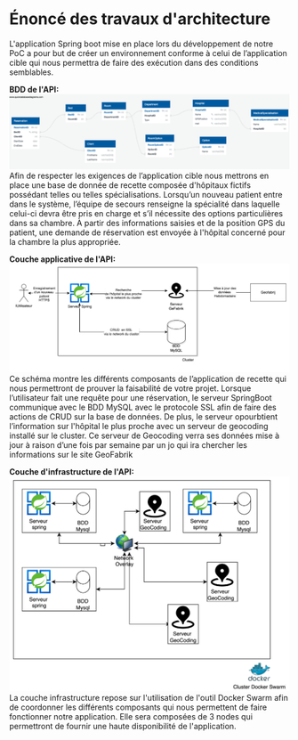 # Énoncé des travaux d'architecture
L'application Spring boot mise en place lors du développement de notre PoC a pour but de créer un environnement conforme à celui de l’application cible qui nous permettra de faire des exécution dans des conditions semblables.

**BDD de l'API:**
![Schéma de la BDD de l'API du PoC](../../Images/BDD.png "Schéma de la BDD de l'API du PoC")
Afin de respecter les exigences de l’application cible nous mettrons en place une base de donnée de recette composée d'hôpitaux fictifs possédant telles ou telles spécialisations. Lorsqu’un nouveau patient entre dans le système, l’équipe de secours renseigne la spécialité dans laquelle celui-ci devra être pris en charge et s’il nécessite des options particulières dans sa chambre. À partir des informations saisies et de la position GPS du patient, une demande de réservation est envoyée à l'hôpital concerné pour la chambre la plus appropriée.

**Couche applicative de l'API:**
![Schéma de la couche applicative de l'API](../../Images/applicative.png "Schéma de la couche applicative de l'API")
Ce schéma montre les différents composants de l’application de recette qui nous permettront de prouver la faisabilité de votre projet. Lorsque l’utilisateur fait une requête pour une réservation, le serveur SpringBoot communique avec le BDD MySQL avec le protocole SSL afin de faire des actions de CRUD sur la base de données. De plus, le serveur opourbtient l’information sur l'hôpital le plus proche avec un serveur de geocoding installé sur le cluster. Ce serveur de Geocoding verra ses données mise à jour à raison d’une fois par semaine par un jo qui ira chercher les informations sur le site GeoFabrik

**Couche d'infrastructure de l'API:**
![Schéma de la couche infra de l'API](../../Images/infra.png "Schéma de la couche infra de l'API")
La couche infrastructure repose sur l'utilisation de l'outil Docker Swarm afin de coordonner les différents composants qui nous permettent de faire fonctionner notre application. Elle sera composées de 3 nodes qui permettront de fournir une haute disponibilité de l'application.


